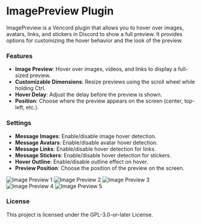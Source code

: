 # ImagePreview Plugin

ImagePreview is a Vencord plugin that allows you to hover over images, avatars, links, and stickers in Discord to show a full preview. It provides options for customizing the hover behavior and the look of the preview.

### Features
- **Image Preview**: Hover over images, videos, and links to display a full-sized preview.
- **Customizable Dimensions**: Resize previews using the scroll wheel while holding Ctrl.
- **Hover Delay**: Adjust the delay before the preview is shown.
- **Position**: Choose where the preview appears on the screen (center, top-left, etc.).

### Settings
- **Message Images**: Enable/disable image hover detection.
- **Message Avatars**: Enable/disable avatar hover detection.
- **Message Links**: Enable/disable hover detection for links.
- **Message Stickers**: Enable/disable hover detection for stickers.
- **Hover Outline**: Enable/disable outline effect on hover.
- **Preview Position**: Choose the position of the preview on the screen.

![Image Preview 1](https://github.com/user-attachments/assets/ff4e90a4-ba3d-4238-ae69-cf832fc12d09)
![Image Preview 2](https://github.com/user-attachments/assets/869deda0-1986-410a-8316-224fc7bcb098)
![Image Preview 3](https://github.com/user-attachments/assets/d39504a9-9346-4469-a442-ec4e861f0dea)
![Image Preview 4](https://github.com/user-attachments/assets/0a73dae1-cbf8-41bd-8dca-27f3ece44828)
![Image Preview 5](https://github.com/user-attachments/assets/6ec03834-938b-4269-bcf4-57d5ca1b86e7)

### License
This project is licensed under the GPL-3.0-or-later License.
